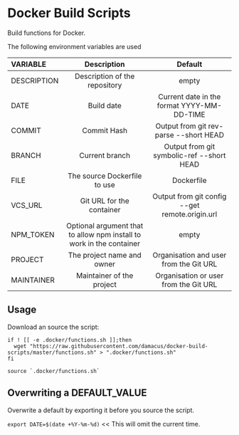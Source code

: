 # Docker Build Scripts

Build functions for Docker.

The following environment variables are used

VARIABLE    |                             Description                              |                    Default
:---------- | :------------------------------------------------------------------: | :--------------------------------------------:
DESCRIPTION |                    Description of the repository                     |                     empty
DATE        |                              Build date                              |   Current date in the format YYYY-MM-DD-TIME
COMMIT      |                             Commit Hash                              |     Output from git rev-parse --short HEAD
BRANCH      |                            Current branch                            |   Output from git symbolic-ref --short HEAD
FILE        |                     The source Dockerfile to use                     |                   Dockerfile
VCS_URL     |                      Git URL for the container                       | Output from git config --get remote.origin.url
NPM_TOKEN   | Optional argument that to allow npm install to work in the container |                     empty
PROJECT     |                      The project name and owner                      |     Organisation and user from the Git URL
MAINTAINER  |                      Maintainer of the project                       |     Organisation or user from the Git URL

## Usage

Download an source the script:

```shell
if ! [[ -e .docker/functions.sh ]];then
  wget "https://raw.githubusercontent.com/damacus/docker-build-scripts/master/functions.sh" > ".docker/functions.sh"
fi

source `.docker/functions.sh`
```

## Overwriting a DEFAULT_VALUE

Overwrite a default by exporting it before you source the script.

`export DATE=$(date +%Y-%m-%d)` << This will omit the current time.
